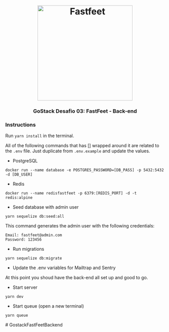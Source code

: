   <h1 align="center">
  <img alt="Fastfeet" title="Fastfeet" src="https://github.com/Rocketseat/bootcamp-gostack-desafio-02/raw/master/.github/logo.png" width="300px" />
</h1>

<h3 align="center">
GoStack Desafio 03: FastFeet - Back-end
</h3>

### Instructions ###

Run `yarn install` in the terminal.

All of the following commands that has [] wrapped around it are related to the `.env` file. Just duplicate from `.env.example` and update the values.

- PostgreSQL
```
docker run --name database -e POSTGRES_PASSWORD=[DB_PASS] -p 5432:5432 -d [DB_USER]
```

- Redis
```
docker run --name redisfastfeet -p 6379:[REDIS_PORT] -d -t redis:alpine
```

- Seed database with admin user
```
yarn sequelize db:seed:all
```
This command generates the admin user with the following credentials:
```
Email: fastfeet@admin.com
Password: 123456
```

- Run migrations
```
yarn sequelize db:migrate
```

- Update the .env variables for Mailtrap and Sentry

At this point you shoud have the back-end all set up and good to go.

- Start server
```
yarn dev
```

- Start queue (open a new terminal)
```
yarn queue
```
#   G o s t a c k F a s t F e e t B a c k e n d 
 
 
